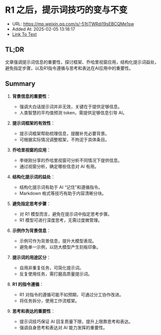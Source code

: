 # R1 之后，提示词技巧的变与不变
- URL: https://mp.weixin.qq.com/s/-51tjTWRdi19sEBCQMe1sw
- Added At: 2025-02-05 13:18:17
- [Link To Text](2025-02-05-r1-之后，提示词技巧的变与不变_raw.md)

## TL;DR
文章强调提示词信息的重要性，探讨框架、乔哈里视窗应用，结构化提示词益处，避免指定步骤，以及R1指令遵循与思考和表达在AI应用中的重要性。

## Summary
1. **背景信息的重要性**：
   - 强调大白话提示词并非无效，关键在于提供足够信息。
   - 人类智慧的平均值预测 token，需提供足够信息引导 AI。

2. **提示词框架的有效性**：
   - 提示词框架帮助梳理信息，提醒补充必要背景。
   - 可根据实际情况调整框架，不拘泥于具体条目。

3. **乔哈里视窗的应用**：
   - 李继刚分享的乔哈里视窗可分析不同情况下提供信息。
   - 通过视窗分析，确定哪些信息对 AI 有用。

4. **结构化提示词的益处**：
   - 结构化提示词有助于 AI “记住”和遵循指令。
   - Markdown 格式等技巧有助于内容清晰分块。

5. **避免指定思考步骤**：
   - 对 R1 模型而言，避免在提示词中指定思考步骤。
   - R1 模型可进行深度思考，无需过度微管理。

6. **示例作为背景信息**：
   - 示例可作为背景信息，提升大模型表现。
   - 避免单一示例，以防大模型产生刻板印象。

7. **提示词的用途区分**：
   - 自用非重复任务，可简化提示词。
   - 反复使用任务，需打磨高质量提示词。

8. **R1 的指令遵循**：
   - R1 对指令的遵循可能不如预期，可通过分工协作改进。
   - 将任务拆分，使用工作流框架。

9. **思考和表达的重要性**：
   - 提示词技巧保证 AI 回复质量下限，提升上限靠思考和表达。
   - 强调自身思考和表达对 AI 能力发挥的重要性。
